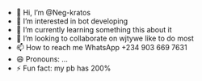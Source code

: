 - 👋 Hi, I’m @Neg-kratos
- 👀 I’m interested in bot developing 
- 🌱 I’m currently learning something this about it 
- 💞️ I’m looking to collaborate on wjtywe like to do most 
- 📫 How to reach me WhatsApp +234 903 669 7631
- 😄 Pronouns: ... 
- ⚡ Fun fact: my pb has 200%

<!---
Neg-kratos/Neg-kratos is a ✨ special ✨ repository because its `README.md` (this file) appears on your GitHub profile.
You can click the Preview link to take a look at your changes.
--->
